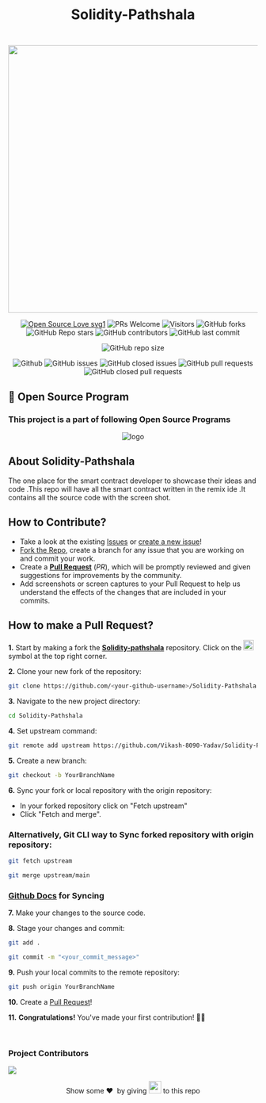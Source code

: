 # <p align = "center"> Solidity-Pathshala </p>
<br>

<img src ="https://user-images.githubusercontent.com/85225156/171922224-4eebf0b7-619d-4120-838f-afe105132d39.png" width = "1050"  height ="540">
<br>

 <div align="center">
 <p>

[![Open Source Love svg1](https://badges.frapsoft.com/os/v1/open-source.svg?v=103)](https://github.com/ellerbrock/open-source-badges/)
![PRs Welcome](https://img.shields.io/badge/PRs-welcome-brightgreen.svg?style=flat)
![Visitors](https://api.visitorbadge.io/api/visitors?path=Vikash-8090-Yadav%2FSolidity-Pathshala%20&countColor=%23263759&style=flat)
![GitHub forks](https://img.shields.io/github/forks/Vikash-8090-Yadav/Solidity-Pathshala)
![GitHub Repo stars](https://img.shields.io/github/stars/Vikash-8090-Yadav/Solidity-Pathshala)
![GitHub contributors](https://img.shields.io/github/contributors/Vikash-8090-Yadav/Solidity-Pathshala)
![GitHub last commit](https://img.shields.io/github/last-commit/Vikash-8090-Yadav/Solidity-Pathshala)
  
![GitHub repo size](https://img.shields.io/github/repo-size/Vikash-8090-Yadav/Solidity-Pathshala)

![Github](https://img.shields.io/github/license/Vikash-8090-Yadav/Solidity-Pathshala)
![GitHub issues](https://img.shields.io/github/issues/Vikash-8090-Yadav/Solidity-Pathshala)
![GitHub closed issues](https://img.shields.io/github/issues-closed-raw/Vikash-8090-Yadav/Solidity-Pathshala)
![GitHub pull requests](https://img.shields.io/github/issues-pr/Vikash-8090-Yadav/Solidity-Pathshala)
![GitHub closed pull requests](https://img.shields.io/github/issues-pr-closed/Vikash-8090-Yadav/Solidity-Pathshala)
 </p>
 </div>
 
## 📌 Open Source Program</h2>

### This project is a part of following Open Source Programs</h2>

<div align="center">

 ![logo](https://user-images.githubusercontent.com/85816852/181296374-a2273b6c-45af-45d1-b5d8-ee871a035c1f.jpg)
  
</div>

##  About Solidity-Pathshala

The one place for the smart contract developer to showcase their ideas and code .This repo will have all the smart contract written in the remix ide .It contains all the source code with  the screen shot.
  
## How to Contribute?

- Take a look at the existing [Issues](https://github.com/ssurbhi09/Github-Automation/issues) or [create a new issue](https://github.com/Vikash-8090-Yadav/Solidity-Pathshala/issues/new)!
- [Fork the Repo](https://github.com/Vikash-8090-Yadav/Github-Automation/issues/new/fork), create a branch for any issue that you are working on and commit your work.
- Create a **[Pull Request](CodingEasy)** (_PR_), which will be promptly reviewed and given suggestions for improvements by the community.
- Add screenshots or screen captures to your Pull Request to help us understand the effects of the changes that are included in your commits.

## How to make a Pull Request?

**1.** Start by making a fork the [**Solidity-pathshala**](https://github.com/Vikash-8090-Yadav/Solidity-Pathshala) repository. Click on the <a href="https://github.com/Vikash-8090-Yadav/Solidity-Pathshala/fork"><img src="https://i.imgur.com/G4z1kEe.png" height="21" width="21"></a> symbol at the top right corner.

**2.** Clone your new fork of the repository:

```bash
git clone https://github.com/<your-github-username>/Solidity-Pathshala
```

**3.** Navigate to the new project directory:

```bash
cd Solidity-Pathshala
```

**4.** Set upstream command:

```bash
git remote add upstream https://github.com/Vikash-8090-Yadav/Solidity-Pathshala.git
```

**5.** Create a new branch:

```bash
git checkout -b YourBranchName
```

**6.** Sync your fork or local repository with the origin repository:

- In your forked repository click on "Fetch upstream"
- Click "Fetch and merge".

### Alternatively, Git CLI way to Sync forked repository with origin repository:

```bash
git fetch upstream
```

```bash
git merge upstream/main
```

### [Github Docs](https://docs.github.com/en/github/collaborating-with-pull-requests/addressing-merge-conflicts/resolving-a-merge-conflict-on-github) for Syncing

**7.** Make your changes to the source code.

**8.** Stage your changes and commit:

```bash
git add .
```

```bash
git commit -m "<your_commit_message>"
```

**9.** Push your local commits to the remote repository:

```bash
git push origin YourBranchName
```

**10.** Create a [Pull Request](https://help.github.com/en/github/collaborating-with-issues-and-pull-requests/creating-a-pull-request)!

**11.** **Congratulations!** You've made your first contribution! 🙌🏼

</br>

### Project Contributors
<a href="https://github.com/Vikash-8090-Yadav/Solidity-Pathshala/graphs/contributors">
<img src="https://contrib.rocks/image?repo=Vikash-8090-Yadav/Solidity-Pathshala" />
</a>

<p align = "center">
Show some ❤️&nbsp; by giving <img src="https://imgur.com/o7ncZFp.jpg" height=25px width=25px> to this repo
</p>
